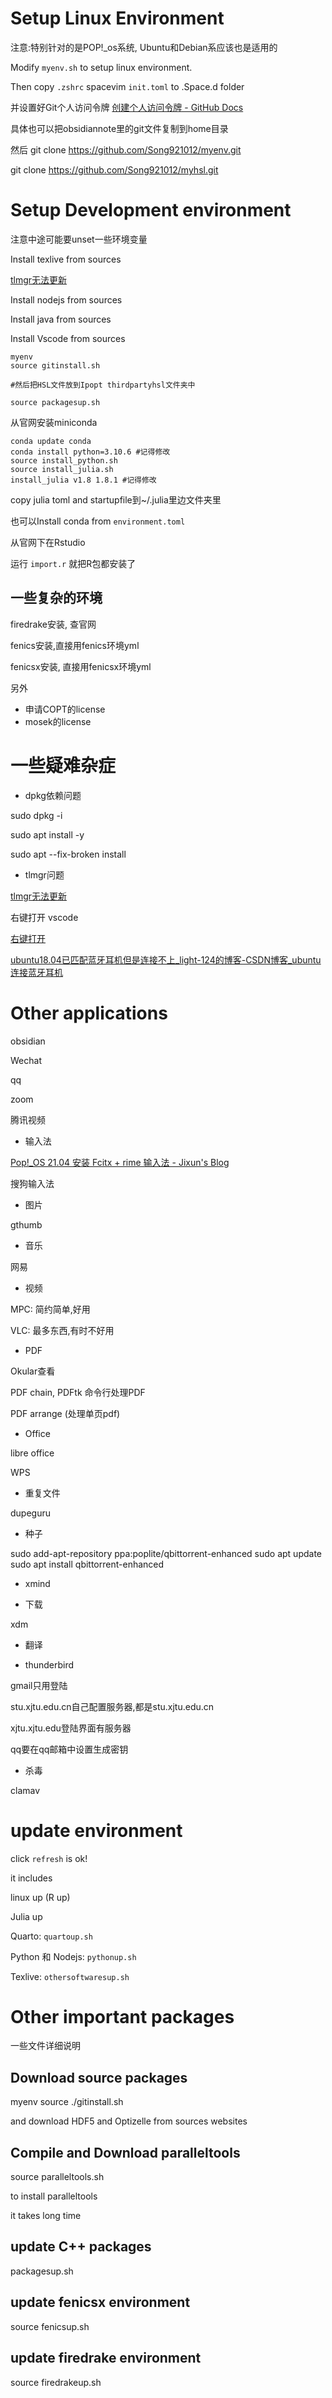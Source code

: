 # Setup Linux Environment

注意:特别针对的是POP!_os系统, Ubuntu和Debian系应该也是适用的

Modify `myenv.sh` to setup linux environment.

Then copy `.zshrc`  spacevim `init.toml` to .Space.d folder

并设置好Git个人访问令牌
[创建个人访问令牌 - GitHub Docs](https://docs.github.com/cn/authentication/keeping-your-account-and-data-secure/creating-a-personal-access-token)

具体也可以把obsidiannote里的git文件复制到home目录

然后
git clone https://github.com/Song921012/myenv.git

git clone https://github.com/Song921012/myhsl.git

# Setup Development environment

注意中途可能要unset一些环境变量

Install texlive from sources

[tlmgr无法更新](https://tex.stackexchange.com/questions/203874/sudo-does-not-find-tlmgr)

Install nodejs from sources

Install java from sources

Install Vscode from sources

```
myenv
source gitinstall.sh

#然后把HSL文件放到Ipopt thirdpartyhsl文件夹中

source packagesup.sh
```

从官网安装miniconda

```
conda update conda
conda install python=3.10.6 #记得修改
source install_python.sh
source install_julia.sh
install_julia v1.8 1.8.1 #记得修改
```
copy julia toml and startupfile到~/.julia里边文件夹里

也可以Install conda from `environment.toml`

从官网下在Rstudio

运行 `import.r` 就把R包都安装了

## 一些复杂的环境

firedrake安装, 查官网


fenics安装,直接用fenics环境yml

fenicsx安装, 直接用fenicsx环境yml

另外

- 申请COPT的license
- mosek的license


# 一些疑难杂症

- dpkg依赖问题

sudo dpkg -i

sudo apt install -y

sudo apt --fix-broken install

- tlmgr问题

[tlmgr无法更新](https://tex.stackexchange.com/questions/203874/sudo-does-not-find-tlmgr)

右键打开 vscode

[右键打开](https://zhuanlan.zhihu.com/p/143533486)

[ubuntu18.04已匹配蓝牙耳机但是连接不上_light-124的博客-CSDN博客_ubuntu连接蓝牙耳机](https://blog.csdn.net/handsomeandge/article/details/121529718)

# Other applications

obsidian


Wechat

qq

zoom

腾讯视频

- 输入法

[Pop!_OS 21.04 安装 Fcitx + rime 输入法 - Jixun's Blog](https://jixun.uk/posts/2021/pop-os-21-04-install-fcitx-rime/)

搜狗输入法


- 图片

gthumb

- 音乐

网易

- 视频

MPC: 简约简单,好用

VLC: 最多东西,有时不好用

- PDF

Okular查看

PDF chain, PDFtk 命令行处理PDF

PDF arrange (处理单页pdf)

- Office

libre office

WPS

- 重复文件

dupeguru

- 种子

sudo add-apt-repository ppa:poplite/qbittorrent-enhanced
sudo apt update
sudo apt install qbittorrent-enhanced

- xmind


- 下载

xdm

- 翻译

- thunderbird

gmail只用登陆

stu.xjtu.edu.cn自己配置服务器,都是stu.xjtu.edu.cn

xjtu.xjtu.edu登陆界面有服务器

qq要在qq邮箱中设置生成密钥

- 杀毒

clamav

# update environment

click `refresh` is ok!

it includes

linux up (R up)

Julia up

Quarto: `quartoup.sh`

Python 和 Nodejs: `pythonup.sh`

Texlive: `othersoftwaresup.sh`

# Other important packages

一些文件详细说明

## Download source packages

myenv
source ./gitinstall.sh

and download HDF5 and Optizelle from sources websites

## Compile and Download paralleltools

source paralleltools.sh

to install paralleltools

it takes long time

## update C++ packages

packagesup.sh

## update fenicsx environment

source fenicsup.sh

## update firedrake environment

source firedrakeup.sh
